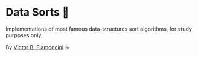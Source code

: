 # Data Sorts 👾

Implementations of most famous data-structures sort algorithms, for study purposes only.

By [Victor B. Fiamoncini](https://github.com/Victor-Fiamoncini) ☕️
